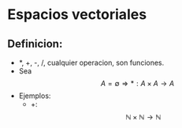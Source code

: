 # Espacios vectoriales

## Definicion: 
* *, +, -, /, cualquier operacion, son funciones.
* Sea $$ A = \emptyset \Rightarrow * : A \times A \to A $$
* Ejemplos: 
    * +:$$ ℕ \times ℕ \to ℕ $$